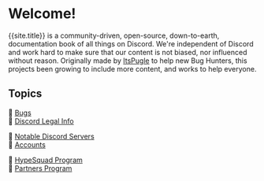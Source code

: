 # Welcome!
{{site.title}} is a community-driven, open-source, down-to-earth, documentation book of all things on Discord. We're independent of Discord and work hard to make sure that our content is not biased, nor influenced without reason. Originally made by [ItsPugle](https://github.com/ItsPugle) to help new Bug Hunters, this projects been growing to include more content, and works to help everyone.

## Topics
:file_folder: [Bugs](bugs)  
:file_folder: [Discord Legal Info](legal)

:page_facing_up: [Notable Discord Servers](servers)  
:page_facing_up: [Accounts](accounts)

:link: [HypeSquad Program](hypesquad)  
:link: [Partners Program](partners)
